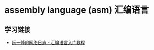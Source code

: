 ﻿# assembly language (asm) 汇编语言

## 学习链接

* [阮一峰的网络日志 - 汇编语言入门教程](http://www.ruanyifeng.com/blog/2018/01/assembly-language-primer.html)
